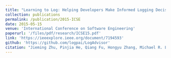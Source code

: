 ```yaml
---
title: "Learning to Log: Helping Developers Make Informed Logging Decisions"
collection: publications
permalink: /publication/2015-ICSE
date: 2015-05-15
venue: 'International Conference on Software Engineering'
paperurl: '/files/pdf/research/ICSE15.pdf'
link: 'https://ieeexplore.ieee.org/document/7194593'
github: 'https://github.com/logpai/LogAdvisor'
citation: "Jieming Zhu, Pinjia He, Qiang Fu, Hongyu Zhang, Michael R. Lyu, Dongmei Zhang. <br><i>ICSE'15: International Conference on Software Engineering</i>"
---
```

